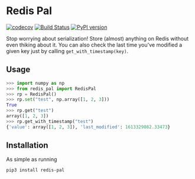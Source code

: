 # Redis Pal

[![codecov](https://codecov.io/gh/gabriel-milan/redis-pal/branch/master/graph/badge.svg?token=SYATCHZJAG)](https://codecov.io/gh/gabriel-milan/redis-pal)
[![Build Status](https://travis-ci.com/gabriel-milan/redis-pal.svg&branch=master)](https://travis-ci.com/gabriel-milan/redis-pal)
[![PyPI version](https://badge.fury.io/py/redis-pal.svg)](https://badge.fury.io/py/redis-pal)

Stop worrying about serialization! Store (almost) anything on Redis without even thiking about it.
You can also check the last time you've modified a given key just by calling `get_with_timestamp(key)`.

## Usage

```py
>>> import numpy as np
>>> from redis_pal import RedisPal
>>> rp = RedisPal()
>>> rp.set("test", np.array([1, 2, 3]))
True
>>> rp.get("test")
array([1, 2, 3])
>>> rp.get_with_timestamp("test")
{'value': array([1, 2, 3]), 'last_modified': 1613329082.33473}
```

## Installation

As simple as running

```
pip3 install redis-pal
```